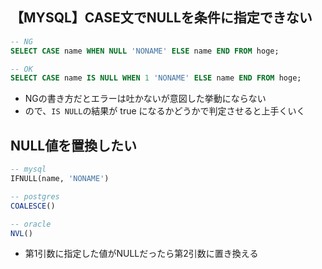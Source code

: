 ## 【MYSQL】CASE文でNULLを条件に指定できない
```sql
-- NG
SELECT CASE name WHEN NULL 'NONAME' ELSE name END FROM hoge;

-- OK
SELECT CASE name IS NULL WHEN 1 'NONAME' ELSE name END FROM hoge;
```
- NGの書き方だとエラーは吐かないが意図した挙動にならない
- ので、`IS NULL`の結果が true になるかどうかで判定させると上手くいく

## NULL値を置換したい
```sql
-- mysql
IFNULL(name, 'NONAME')

-- postgres
COALESCE()

-- oracle
NVL()
```
- 第1引数に指定した値がNULLだったら第2引数に置き換える
